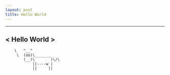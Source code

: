```yaml
---
layout: post
title: Hello World
---
```


 _____________ 
< Hello World >
 ------------- 
        \   ^__^
         \  (oo)\_______
            (__)\       )\/\
                ||----w |
                ||     ||
